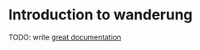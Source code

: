 # Introduction to wanderung

TODO: write [great documentation](http://jacobian.org/writing/what-to-write/)
